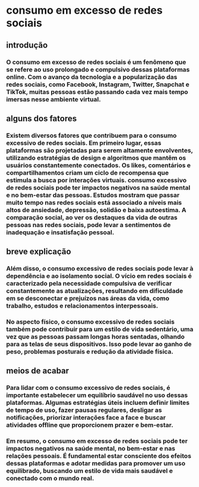 # consumo em excesso de redes sociais
## introdução
### O consumo em excesso de redes sociais é um fenômeno que se refere ao uso prolongado e compulsivo dessas plataformas online. Com o avanço da tecnologia e a popularização das redes sociais, como Facebook, Instagram, Twitter, Snapchat e TikTok, muitas pessoas estão passando cada vez mais tempo imersas nesse ambiente virtual.
  
## alguns dos fatores

### Existem diversos fatores que contribuem para o consumo excessivo de redes sociais. Em primeiro lugar, essas plataformas são projetadas para serem altamente envolventes, utilizando estratégias de design e algoritmos que mantêm os usuários constantemente conectados. Os likes, comentários e compartilhamentos criam um ciclo de recompensa que estimula a busca por interações virtuais. consumo excessivo de redes sociais pode ter impactos negativos na saúde mental e no bem-estar das pessoas. Estudos mostram que passar muito tempo nas redes sociais está associado a níveis mais altos de ansiedade, depressão, solidão e baixa autoestima. A comparação social, ao ver os destaques da vida de outras pessoas nas redes sociais, pode levar a sentimentos de inadequação e insatisfação pessoal.

## breve explicação

### Além disso, o consumo excessivo de redes sociais pode levar à dependência e ao isolamento social. O vício em redes sociais é caracterizado pela necessidade compulsiva de verificar constantemente as atualizações, resultando em dificuldade em se desconectar e prejuízos nas áreas da vida, como trabalho, estudos e relacionamentos interpessoais.

### No aspecto físico, o consumo excessivo de redes sociais também pode contribuir para um estilo de vida sedentário, uma vez que as pessoas passam longas horas sentadas, olhando para as telas de seus dispositivos. Isso pode levar ao ganho de peso, problemas posturais e redução da atividade física.

## meios de acabar

### Para lidar com o consumo excessivo de redes sociais, é importante estabelecer um equilíbrio saudável no uso dessas plataformas. Algumas estratégias úteis incluem definir limites de tempo de uso, fazer pausas regulares, desligar as notificações, priorizar interações face a face e buscar atividades offline que proporcionem prazer e bem-estar.

### Em resumo, o consumo em excesso de redes sociais pode ter impactos negativos na saúde mental, no bem-estar e nas relações pessoais. É fundamental estar consciente dos efeitos dessas plataformas e adotar medidas para promover um uso equilibrado, buscando um estilo de vida mais saudável e conectado com o mundo real.
